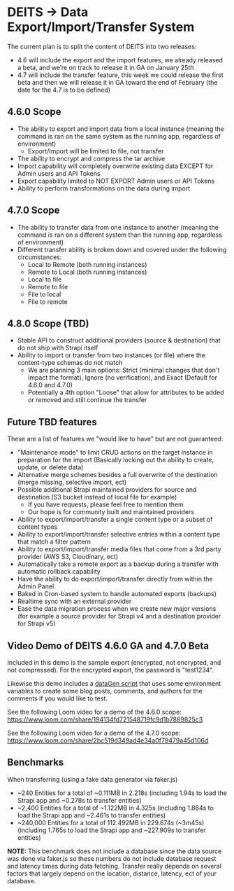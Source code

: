 # DEITS -> Data Export/Import/Transfer System

The current plan is to split the content of DEITS into two releases:

- 4.6 will include the export and the import features, we already released a beta, and we’re on track to release it in GA on January 25th
- 4.7 will include the transfer feature, this week we could release the first beta and then we will release it in GA toward the end of February (the date for the 4.7 is to be defined)

## 4.6.0 Scope

- The ability to export and import data from a local instance (meaning the command is ran on the same system as the running app, regardless of environment)
  - Export/Import will be limited to file, not transfer
- The ability to encrypt and compress the tar archive
- Import capability will completely overwrite existing data EXCEPT for Admin users and API Tokens
- Export capability limited to NOT EXPORT Admin users or API Tokens
- Ability to perform transformations on the data during import

## 4.7.0 Scope

- The ability to transfer data from one instance to another (meaning the command is ran on a different system than the running app, regardless of environment)
- Different transfer ability is broken down and covered under the following circumstances:
  - Local to Remote (both running instances)
  - Remote to Local (both running instances)
  - Local to file
  - Remote to file
  - File to local
  - File to remote

## 4.8.0 Scope (TBD)

- Stable API to construct additional providers (source & destination) that do not ship with Strapi itself
- Ability to import or transfer from two instances (or file) where the content-type schemas do not match
  - We are planning 3 main options: Strict (minimal changes that don't impact the format), Ignore (no verification), and Exact (Default for 4.6.0 and 4.7.0)
  - Potentially a 4th option "Loose" that allow for attributes to be added or removed and still continue the transfer

## Future TBD features

These are a list of features we "would like to have" but are not guaranteed:

- "Maintenance mode" to limit CRUD actions on the target instance in preparation for the import (Basically locking out the ability to create, update, or delete data)
- Alternative merge schemes besides a full overwrite of the destination (merge missing, selective import, ect)
- Possible additional Strapi maintained providers for source and destination (S3 bucket instead of local file for example)
  - If you have requests, please feel free to mention them
  - Our hope is for community built and maintained providers
- Ability to export/import/transfer a single content type or a subset of content types
- Ability to export/import/transfer selective entries within a content type that match a filter pattern
- Ability to export/import/transfer media files that come from a 3rd party provider (AWS S3, Cloudinary, ect)
- Automatically take a remote export as a backup during a transfer with automatic rollback capability
- Have the ability to do export/import/transfer directly from within the Admin Panel
- Baked in Cron-based system to handle automated exports (backups)
- Realtime sync with an external provider
- Ease the data migration process when we create new major versions (for example a source provider for Strapi v4 and a destination provider for Strapi v5)

## Video Demo of DEITS 4.6.0 GA and 4.7.0 Beta

Included in this demo is the sample export (encrypted, not encrypted, and not compressed).
For the encrypted export, the password is "test1234".

Likewise this demo includes a [dataGen script](./source/dataGen.js) that uses some environment variables to create some blog posts, comments, and authors for the comments if you would like to test.

See the following Loom video for a demo of the 4.6.0 scope: https://www.loom.com/share/194134fd721548719fc9d1b7889825c3

See the following Loom video for a demo of the 4.7.0 scope:
https://www.loom.com/share/2bc519d349ad4e34a0f79479a45d106d 

## Benchmarks

When transferring (using a fake data generator via faker.js)

- ~240 Entities for a total of ~0.111MB in 2.218s (including 1.94s to load the Strapi app and ~0.278s to transfer entities)
- ~2,400 Entities for a total of ~1.122MB in 4.325s (including 1.864s to load the Strapi app and ~2.461s to transfer entities)
- ~240,000 Entities for a total of 112.492MB in 229.674s (~3m45s) (including 1.765s to load the Strapi app and ~227.909s to transfer entities)

**NOTE:** This benchmark does not include a database since the data source was done via faker.js so these numbers do not include database request and latency times during data fetching. Transfer really depends on several factors that largely depend on the location, distance, latency, ect of your database.
